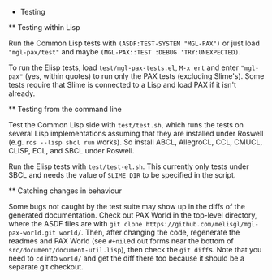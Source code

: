 * Testing

** Testing within Lisp

Run the Common Lisp tests with `(ASDF:TEST-SYSTEM "MGL-PAX")` or just
load `"mgl-pax/test"` and maybe `(MGL-PAX::TEST :DEBUG
'TRY:UNEXPECTED)`.

To run the Elisp tests, load `test/mgl-pax-tests.el`, `M-x ert` and
enter `"mgl-pax"` (yes, within quotes) to run only the PAX tests
(excluding Slime's). Some tests require that Slime is connected to a
Lisp and load PAX if it isn't already.

** Testing from the command line

Test the Common Lisp side with `test/test.sh`, which runs the tests on
several Lisp implementations assuming that they are installed under
Roswell (e.g. `ros --lisp sbcl run` works). So install ABCL,
AllegroCL, CCL, CMUCL, CLISP, ECL, and SBCL under Roswell.

Run the Elisp tests with `test/test-el.sh`. This currently only tests
under SBCL and needs the value of `SLIME_DIR` to be specified in the
script.

** Catching changes in behaviour

Some bugs not caught by the test suite may show up in the diffs of the
generated documentation. Check out PAX World in the top-level
directory, where the ASDF files are with `git clone
https://github.com/melisgl/mgl-pax-world.git world/`. Then, after
changing the code, regenerate the readmes and PAX World (see `#+nil`ed
out forms near the bottom of `src/document/document-util.lisp`), then
check the `git diff`s. Note that you need to `cd` into `world/` and
get the diff there too because it should be a separate git checkout.


